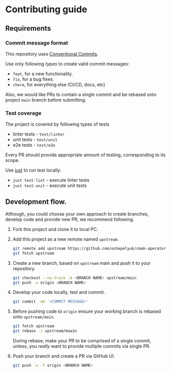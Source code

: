 # Contributing guide

## Requirements

### Commit message format

This repository uses [Conventional Commits](https://www.conventionalcommits.org/en/v1.0.0/).

Use only following _types_ to create valid commit messages:

* `feat`, for a new functionality.
* `fix`, for a bug fixes.
* `chore`, for everything else (CI/CD, docs, etc)

Also, we would like PRs to contain a single commit and be rebased onto project `main` branch before submitting.

### Test coverage

The project is covered by following types of tests

* linter tests - `test/linter`
* unit tests - `test/unit`
* e2e tests - `test/e2e`

Every PR should provide appropriate amount of testing, corresponding to its scope.

Use [just](https://github.com/casey/just) to run test locally:

* `just test-lint` - execute linter tests
* `just test-unit` - execute unit tests

## Development flow.

Although, you could choose your own approach to create branches, develop code
and provide new PR, we recommend following.

1. Fork this project and clone it to local PC.

1. Add this project as a new remote named `upstream`.

    ```sh
    git remote add upstream https://github.com/eshepelyuk/cmak-operator.git
    git fetch upstream
    ```

1. Create a new branch, based on `upstream` main and push it to your repository.

    ```sh
    git checkout --no-track -b <BRANCH NAME> upstream/main
    git push -u origin <BRANCH NAME>
    ```

1. Develop your code locally, test and commit.

    ```sh
    git commit -am '<COMMIT MESSAGE>'
    ```

1. Before pushing code to `origin` ensure your working branch is rebased onto `upstream/main`.

    ```sh
    git fetch upstream
    git rebase -i upstream/maain
    ```
    During rebase, make your PR to be comprised of a single commit,
    unless, you _really_ want to provide multiple commits via single PR.

1. Push your branch and create a PR via GitHub UI.

    ```sh
    git push -u -f origin <BRANCH NAME>
    ```

